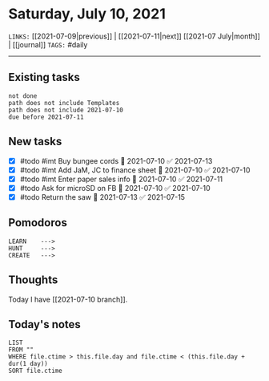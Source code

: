 # Saturday, July 10, 2021
`LINKS:` [[2021-07-09|previous]] | [[2021-07-11|next]]  [[2021-07 July|month]] |  [[journal]] 
`TAGS:` #daily

---
## Existing tasks
```tasks
not done
path does not include Templates
path does not include 2021-07-10
due before 2021-07-11
```

## New tasks
- [x] #todo #imt Buy bungee cords 📅 2021-07-10 ✅ 2021-07-13
- [x] #todo #imt Add JaM, JC to finance sheet 📅 2021-07-10 ✅ 2021-07-10
- [x] #todo #imt Enter paper sales info 📅 2021-07-10 ✅ 2021-07-11
- [x] #todo Ask for microSD on FB 📅 2021-07-10 ✅ 2021-07-10
- [x] #todo Return the saw 📅 2021-07-13 ✅ 2021-07-15

## Pomodoros
```
LEARN    ---> 
HUNT     ---> 
CREATE   ---> 
```

## Thoughts
Today I have [[2021-07-10 branch]]. 

## Today's notes
```dataview
LIST 
FROM ""
WHERE file.ctime > this.file.day and file.ctime < (this.file.day + dur(1 day))
SORT file.ctime
```
